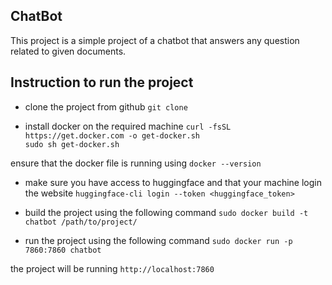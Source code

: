 ## ChatBot

This project is a simple project of a chatbot that answers any question related to given documents.

## Instruction to run the project

- clone the project from github `git clone`

- install docker on the required machine 
`curl -fsSL https://get.docker.com -o get-docker.sh`    
`sudo sh get-docker.sh`

ensure that the docker file is running using
`docker --version`


- make sure you have access to huggingface and that your machine login the website
`huggingface-cli login --token <huggingface_token>`

- build the project using the following command 
`sudo docker build -t chatbot /path/to/project/`

- run the project using the following command 
`sudo docker run -p 7860:7860 chatbot`

the project will be running 
`http://localhost:7860`




